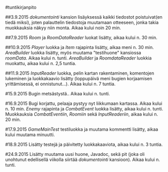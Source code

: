 #tuntikirjanpito

##3.9.2015
*dokumentointi* kansion lisäyksessä kaikki tiedostot poistuivat(en tiedä miksi), joten palauttelin tiedostoja muutamaan otteeseen, jonka takia muokkauksia näkyy niin monta. Aikaa kului noin 20 min.

##7.9.2015
*Room* ja *RoomDataReader* luokat lisätty, aikaa kului n. 30 min.

##10.9.2015
*Player* luokka ja *Item* rajapinta lisätty, aikaa meni n. 30 min.
*AreaBuilder* luokka lisätty, myös muutama "testihuone" kansiossa *roomData*. Aikaa kului n. tunti. *AreaBuilder* ja *RoomdataReader* luokkia muokattu, aikaa kului n. 2,5 tuntia.

##11.9.2015
*InputReader* luokka, pelin kartan rakentaminen, komentojen lukeminen ja luokkakaavio lisätty (loppupäivä meni bugien korjaamisen yrittämisessä, ei onnistunut...). Aikaa kului n. 7 tuntia.

#15.9.2015
Bugin metsästystä.. Aikaa kului n. tunti.

#16.9.2015
Bugi korjattu, pelaaja pystyy nyt liikkumaan kartassa. Aikaa kului n. 10 min. *Enemy* rajapinta ja *CombatEvent* luokka lisätty, aikaa kului n. tunti. Muokkauksia *CombatEventiin*, *Roomiin* sekä *InputReaderiin*, aikaa kului n. 20 min.

#17.9.2015
*GameMainTest* testiluokka ja muutama kommentti lisätty, aikaa kului muutama minuutti.

#18.9.2015
Lisätty testejä ja päivitetty luokkakaaviota, aikaa kului n. 3 tuntia.

#24.9.2015
Lisätty muutama uusi huone, Javadoc, sekä pit (joka oli unohtunut edellisellä viikolla siirtää *dokumentointi* kansioon). Aikaa kului n. tunti.
